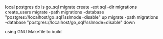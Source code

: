local postgres db is go_sql
migrate create -ext sql -dir migrations create_users
migrate -path migrations -database "postgres://localhost/go_sql?sslmode=disable" up
migrate -path migrations -database "postgres://localhost/go_sql?sslmode=disable" down

using GNU Makefile to build

